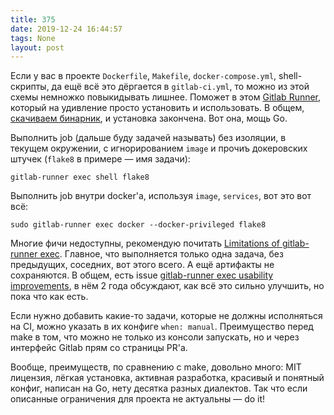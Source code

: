 ```yaml
---
title: 375
date: 2019-12-24 16:44:57
tags: None
layout: post
---
```


Если у вас в проекте `Dockerfile`, `Makefile`, `docker-compose.yml`, shell-скрипты, да ещё всё это дёргается в `gitlab-ci.yml`, то можно из этой схемы немножко повыкидывать лишнее. Поможет в этом [Gitlab Runner](https://docs.gitlab.com/runner/), который на удивление просто установить и использовать. В общем, [скачиваем бинарник](https://docs.gitlab.com/runner/install/), и установка закончена. Вот она, мощь Go.

Выполнить job (дальше буду задачей называть) без изоляции, в текущем окружении, с игнорированием `image` и прочиъ докеровских штучек (`flake8` в примере — имя задачи):

```gitlab-runner exec shell flake8```

Выполнить job внутри docker'а, используя `image`, `services`, вот это вот всё:

```sudo gitlab-runner exec docker --docker-privileged flake8```

Многие фичи недоступны, рекомендую почитать [Limitations of gitlab-runner exec](https://docs.gitlab.com/runner/commands/#limitations-of-gitlab-runner-exec). Главное, что выполняется только одна задача, без предыдущих, соседних, вот этого всего. А ещё артифакты не сохраняются. В общем, есть issue [gitlab-runner exec usability improvements](https://gitlab.com/gitlab-org/gitlab-runner/issues/2226), в нём 2 года обсуждают, как всё это сильно улучшить, но пока что как есть.

Если нужно добавить какие-то задачи, которые не должны исполняться на CI, можно указать в их конфиге `when: manual`. Преимущество перед make в том, что можно не только из консоли запускать, но и через интерфейс Gitlab прям со страницы PR'а.

Вообще, преимуществ, по сравнению с make, довольно много: MIT лицензия, лёгкая установка, активная разработка, красивый и понятный конфиг, написан на Go, нету десятка разных диалектов. Так что если описанные ограничения для проекта не актуальны — do it!
